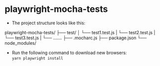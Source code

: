 # playwright-mocha-tests

- The project structure looks like this:

playwright-mocha-tests/
├── test/
│   └── test1.test.js
|   └── test2.test.js
|   └── test3.test.js
|   └── .......
├── .mocharc.js
├── package.json
└── node_modules/

- Run the following command to download new browsers:              
`yarn playwright install`